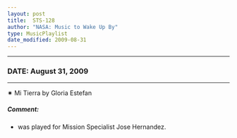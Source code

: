 ```yaml
---
layout: post
title:  STS-128
author: "NASA: Music to Wake Up By"
type: MusicPlaylist
date_modified: 2009-08-31
---
```


----
### DATE: August 31, 2009
----
✷ Mi Tierra by Gloria Estefan

##### Comment:
* was played for Mission Specialist Jose Hernandez.
